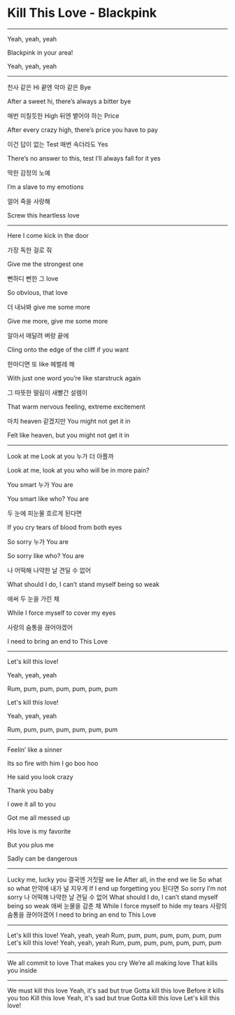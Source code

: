 # Kill This Love - Blackpink

---

Yeah, yeah, yeah

Blackpink in your area!

Yeah, yeah, yeah

---

천사 같은 Hi 끝엔 악마 같은 Bye

After a sweet hi, there’s always a bitter bye

매번 미칠듯한 High 뒤엔 뱉어야 하는 Price

After every crazy high, there’s price you have to pay

이건 답이 없는 Test 매번 속더라도 Yes

There’s no answer to this, test I’ll always fall for it yes

딱한 감정의 노예

I’m a slave to my emotions

얼어 죽을 사랑해

Screw this heartless love

---

Here I come kick in the door

가장 독한 걸로 줘

Give me the strongest one

뻔하디 뻔한 그 love

So obvious, that love

더 내놔봐 give me some more

Give me more, give me some more

알아서 매달려 벼랑 끝에

Cling onto the edge of the cliff if you want

한마디면 또 like 헤벌레 해

With just one word you’re like starstruck again

그 따뜻한 떨림이 새빨간 설렘이

That warm nervous feeling, extreme excitement

마치 heaven 같겠지만 You might not get it in

Felt like heaven, but you might not get it in

---

Look at me Look at you 누가 더 아플까

Look at me, look at you who will be in more pain?

You smart 누가 You are

You smart like who? You are

두 눈에 피눈물 흐르게 된다면

If you cry tears of blood from both eyes

So sorry 누가 You are

So sorry like who? You are

나 어떡해 나약한 날 견딜 수 없어

What should I do, I can’t stand myself being so weak

애써 두 눈을 가린 채

While I force myself to cover my eyes

사랑의 숨통을 끊어야겠어

I need to bring an end to This Love

---

Let's kill this love!

Yeah, yeah, yeah

Rum, pum, pum, pum, pum, pum, pum

Let's kill this love!

Yeah, yeah, yeah

Rum, pum, pum, pum, pum, pum, pum

---

Feelin’ like a sinner

Its so fire with him I go boo hoo

He said you look crazy

Thank you baby

I owe it all to you

Got me all messed up

His love is my favorite

But you plus me

Sadly can be dangerous

---

Lucky me, lucky you
결국엔 거짓말 we lie
After all, in the end we lie
So what so what
만약에 내가 널 지우게
If I end up forgetting you
된다면 So sorry
I’m not sorry
나 어떡해 나약한 날 견딜 수 없어
What should I do, I can’t stand myself being so weak
애써 눈물을 감춘 채
While I force myself to hide my tears
사랑의 숨통을 끊어야겠어
I need to bring an end to This Love

---

Let's kill this love!
Yeah, yeah, yeah
Rum, pum, pum, pum, pum, pum, pum
Let's kill this love!
Yeah, yeah, yeah
Rum, pum, pum, pum, pum, pum, pum

---

We all commit to love
That makes you cry
We’re all making love
That kills you inside

---

We must kill this love
Yeah, it's sad but true
Gotta kill this love
Before it kills you too
Kill this love
Yeah, it's sad but true
Gotta kill this love
Let's kill this love!

